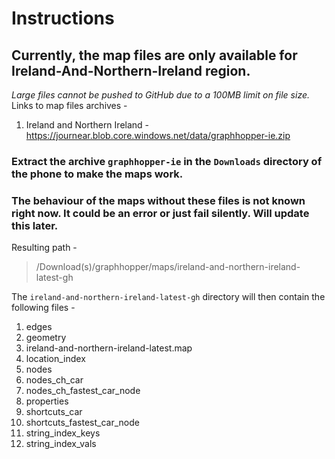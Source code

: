 # Instructions


## Currently, the map files are only available for Ireland-And-Northern-Ireland region.

_Large files cannot be pushed to GitHub due to a 100MB limit on file size._
Links to map files archives - 
1. Ireland and Northern Ireland - https://journear.blob.core.windows.net/data/graphhopper-ie.zip 


### Extract the archive `graphhopper-ie` in the `Downloads` directory of the phone to make the maps work.

### The behaviour of the maps without these files is not known right now. It could be an error or just fail silently. Will update this later.

Resulting path -
> /Download(s)/graphhopper/maps/ireland-and-northern-ireland-latest-gh


The `ireland-and-northern-ireland-latest-gh` directory will then contain the following files -

1. edges
1. geometry
1. ireland-and-northern-ireland-latest.map
1. location_index
1. nodes
1. nodes_ch_car
1. nodes_ch_fastest_car_node
1. properties
1. shortcuts_car
1. shortcuts_fastest_car_node
1. string_index_keys
1. string_index_vals